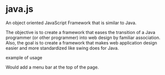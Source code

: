 # java.js
An object oriented JavaScript Framework that is similar to Java.

The objective is to create a framework that eases the transition of a Java programmer (or other programmer) into web design by familiar association. Also, the goal is to create a framework that makes web application design easier and more standardized like swing does for Java.

example of usage

<script src="java.js/Frame.js"></script>
<script src="java.js/MenuBar.js"></script>
<script src="java.js/MenuItem.js"></script>
<script src="java.js/Menu.js"></script>
<body>
<div id="content"></div>
</body>
<script>
var con = new Frame('content');
	var menu = new MenuBar();

	var home = new MenuItem("Sites");
	var item = new Menu("Commodore");
	var esohp = new Menu("EShop");
	home.add(item);
	home.add(esohp);
	menu.add(home);
	con.add(menu);
</script>

Would add a menu bar at the top of the page.
